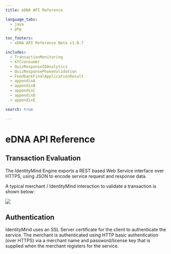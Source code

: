 ```yaml
---
title: eDNA API Reference

language_tabs:
  - java
  - php

toc_footers:
  - eDNA API Reference Beta v1.0.7

includes:	
  - TransactionMonitoring
  - KYCconsumer
  - QuizResponseIDAnalytics
  - QuizResponsePhoneValidation
  - FeedbackFinalApplicationResult
  - appendixA
  - appendixB
  - appendixC
  - appendixD
  - appendixE

search: true

---
```


# eDNA API Reference

## Transaction Evaluation

The IdentityMind Engine exports a REST based Web Service interface over HTTPS, using JSON to encode service request and response data.

A typical merchant / IdentityMind interaction to validate a transaction is shown below:

![](http://i.imgur.com/4o540Tw.png)

## Authentication

IdentityMind uses an SSL Server certificate for the client to authenticate the service.  The merchant is authenticated using HTTP basic authentication (over HTTPS) via a merchant name and password/license key that is supplied when the merchant registers for the service. 

<link rel="icon" href="http://www.identitymindglobal.com/wp-content/uploads/2013/05/Favicon.png" type="image/png">